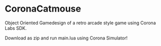 # CoronaCatmouse

Object Oriented Gamedesign of a retro arcade style game using Corona Labs SDK.

Download as zip and run main.lua using Corona Simulator!

